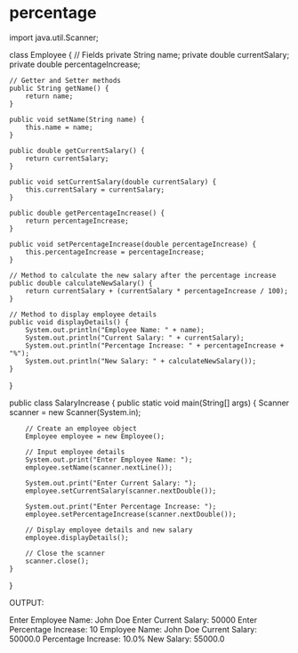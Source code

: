 # percentage
import java.util.Scanner;

class Employee {
    // Fields
    private String name;
    private double currentSalary;
    private double percentageIncrease;

    // Getter and Setter methods
    public String getName() {
        return name;
    }

    public void setName(String name) {
        this.name = name;
    }

    public double getCurrentSalary() {
        return currentSalary;
    }

    public void setCurrentSalary(double currentSalary) {
        this.currentSalary = currentSalary;
    }

    public double getPercentageIncrease() {
        return percentageIncrease;
    }

    public void setPercentageIncrease(double percentageIncrease) {
        this.percentageIncrease = percentageIncrease;
    }

    // Method to calculate the new salary after the percentage increase
    public double calculateNewSalary() {
        return currentSalary + (currentSalary * percentageIncrease / 100);
    }

    // Method to display employee details
    public void displayDetails() {
        System.out.println("Employee Name: " + name);
        System.out.println("Current Salary: " + currentSalary);
        System.out.println("Percentage Increase: " + percentageIncrease + "%");
        System.out.println("New Salary: " + calculateNewSalary());
    }
}

public class SalaryIncrease {
    public static void main(String[] args) {
        Scanner scanner = new Scanner(System.in);

        // Create an employee object
        Employee employee = new Employee();

        // Input employee details
        System.out.print("Enter Employee Name: ");
        employee.setName(scanner.nextLine());

        System.out.print("Enter Current Salary: ");
        employee.setCurrentSalary(scanner.nextDouble());

        System.out.print("Enter Percentage Increase: ");
        employee.setPercentageIncrease(scanner.nextDouble());

        // Display employee details and new salary
        employee.displayDetails();

        // Close the scanner
        scanner.close();
    }
}


OUTPUT:

Enter Employee Name: John Doe
Enter Current Salary: 50000
Enter Percentage Increase: 10
Employee Name: John Doe
Current Salary: 50000.0
Percentage Increase: 10.0%
New Salary: 55000.0
